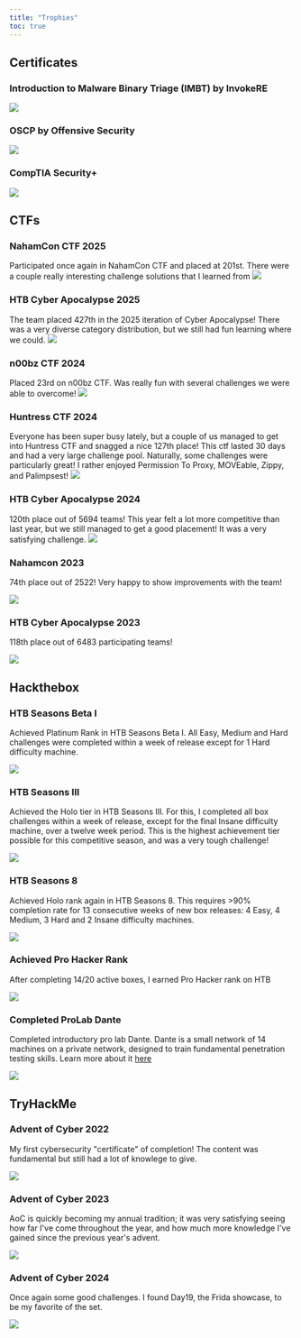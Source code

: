 ```yaml
---
title: "Trophies"
toc: true
---
```

## Certificates
### Introduction to Malware Binary Triage (IMBT) by InvokeRE
![](images/imbt.png)

### OSCP by Offensive Security
![](images/Cert.png)

### CompTIA Security+
![](images/Comptia.png)

## CTFs

### NahamCon CTF 2025
Participated once again in NahamCon CTF and placed at 201st. There were a couple really interesting challenge solutions that I learned from
![](images/nahamctf-2.png)


### HTB Cyber Apocalypse 2025
The team placed 427th in the 2025 iteration of Cyber Apocalypse! There was a very diverse category distribution, but we still had fun learning where we could.
![](images/CA2025.png)

### n00bz CTF 2024
Placed 23rd on n00bz CTF. Was really fun with several challenges we were able to overcome!
![](images/n00bz.png)

### Huntress CTF 2024
Everyone has been super busy lately, but a couple of us managed to get into Huntress CTF and snagged a nice 127th place! This ctf lasted 30 days and had a very large challenge pool. Naturally, some challenges were particularly great! I rather enjoyed Permission To Proxy, MOVEable, Zippy, and Palimpsest!
![](images/Huntress_Certificate_2.png)

### HTB Cyber Apocalypse 2024
120th place out of 5694 teams! This year felt a lot more competitive than last year, but we still managed to get a good placement! It was a very satisfying challenge.
![](images/HTBCA2024.png)


### Nahamcon 2023
74th place out of 2522! Very happy to show improvements with the team!

![](images/nahamcon.png)

### HTB Cyber Apocalypse 2023
118th place out of 6483 participating teams!

![](images/cyberapocalypse.png)

## Hackthebox
### HTB Seasons Beta I
Achieved Platinum Rank in HTB Seasons Beta I. All Easy, Medium and Hard challenges were completed within a week of release except for 1 Hard difficulty machine.

![](images/HTB_Season1.png)

### HTB Seasons III
Achieved the Holo tier in HTB Seasons III. For this, I completed all box challenges within a week of release, except for the final Insane difficulty machine, over a twelve week period. This is the highest achievement tier possible for this competitive season, and was a very tough challenge!

![](images/holo3.png)

### HTB Seasons 8
Achieved Holo rank again in HTB Seasons 8. This requires >90% completion rate for 13 consecutive weeks of new box releases: 4 Easy, 4 Medium, 3 Hard and 2 Insane difficulty machines.

![](images/HTB_Season_8.png)

### Achieved Pro Hacker Rank
After completing 14/20 active boxes, I earned Pro Hacker rank on HTB

![](images/prohacker.png)

### Completed ProLab Dante
Completed introductory pro lab Dante. Dante is a small network of 14 machines on a private network, designed to train fundamental penetration testing skills. Learn more about it [here](https://www.hackthebox.com/newsroom/prolab-dante) 

![](images/Dante.png)

## TryHackMe
### Advent of Cyber 2022
My first cybersecurity "certificate" of completion! The content was fundamental but still had a lot of knowlege to give.

![](images/THM-D4VXZVJ05K.png)

### Advent of Cyber 2023
AoC is quickly becoming my annual tradition; it was very satisfying seeing how far I've come throughout the year, and how much more knowledge I've gained since the previous year's advent.

![](images/THM-4MBPZUYXL6.png)

### Advent of Cyber 2024
Once again some good challenges. I found Day19, the Frida showcase, to be my favorite of the set.

![](images/THM-HI6XDVOVW4.png)
